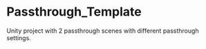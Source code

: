 # Passthrough_Template
Unity project with 2 passthrough scenes with different passthrough settings.
